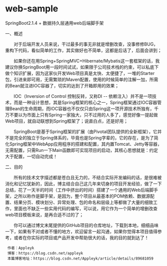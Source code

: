 # web-sample
SpringBoot2.1.4 + 数据持久层通用web后端脚手架

一、概述


       对于后端开发人员来说，干过最多的事无非就是增删改查，没事修修BUG，重构下代码，看似简单的工作，其实做好也不简单，这都是后话了，后面会讲到；

       如果你还在用Spring+SpringMVC+Hibernate/Mybatis这一套框架的话，我建议你换SpringBoot用一段时间试试，如果限于公司技术栈的约束，可以私底下做个知识扩展，因为这家伙开发Web项目真是太快、太便捷了，一堆的Starter包，引进来即可用，无需繁琐的Maven配置，使用的时候简单的注解一加，所需的Bean就注进IOC容器了，切实的达到了开箱即用的效果；

       IOC（Inversion of Control 控制反转，又称DI -- 依赖注入）并不是一项技术，而是一种设计思想，其是Spring框架的核心之一，Spring框架通过IOC容器管理Bean的生命周期，而IOC容器也不仅仅只由Spring这一项开源技术所独有，千万不要以为市面上只有Spring一家独大，只不过用的人多了，感觉好像一提起做Web项目，就自动联想到Spring框架了；说直白点，还是好用；

       SpringBoot是基于Spring框架的扩展（由Pivotal团队提供的全新框架），它并不是完全的独立于Spring体系的，毕竟也是Spring字辈的，它的存在，是为了简化Spring框架中WebApp应用程序的搭建和配置，其内置Tomcat、Jetty等容器，无需配置，只需Run一下Main函数即可实现项目的启动，其核心思想就是：约定大于配置，一切自动完成！





二、目的


       所有的技术文字描述都是苍白且无力的，不结合实际开发编码的话，是很难被消化和记忆犹新的，因此，博主结合自己这几年来切身的项目开发经验，做了一下总结，花了一天半的时间（工作中挤出的时间）搭建了一个通用的Web后端脚手架，之所以称作是脚手架，是因为，整个项目从最基本的POM依赖、数据源配置、结果分页、模块划分、异常处理、包的命名和层级上等都做了大量的细致工作，里面也不缺乏一些实用代码的编写，可以说，用它作为一个简单的增删改查web项目模板来说，是再合适不过的了；

       你可以通过博文末尾提供的GitHub项目的仓库地址，下载到本地，细细品味一下，如果有不对或者不懂的地方，欢迎留言一起沟通，如果你觉得本项目值得参考，或者在你实际的项目或产品开发中帮助很大的话，我的目的就到达了！



     作者：Appleyk
     博客：https://blog.csdn.net/appleyk
     本篇博客地址：https://blog.csdn.net/Appleyk/article/details/89681059
     
